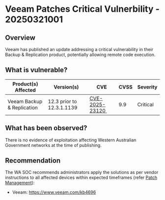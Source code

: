 # Veeam Patches Critical Vulnerbility - 20250321001

## Overview

Veeam has published an update addressing a critical vulnerability in their Backup & Replication product, potentially allowing remote code execution.

## What is vulnerable?

| Product(s) Affected        | Version(s)                | CVE                                                                | CVSS | Severity |
| -------------------------- | ------------------------- | ------------------------------------------------------------------ | ---- | -------- |
| Veeam Backup & Replication | 12.3 prior to 12.3.1.1139 | [CVE-2025-23120 ](https://nvd.nist.gov/vuln/detail/CVE-2025-23120) | 9.9  | Critical |

## What has been observed?

There is no evidence of exploitation affecting Western Australian Government networks at the time of publishing.

## Recommendation

The WA SOC recommends administrators apply the solutions as per vendor instructions to all affected devices within expected timeframes (refer [Patch Management](../guidelines/patch-management.md)):

- Veeam: <https://www.veeam.com/kb4696>
